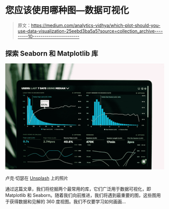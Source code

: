 # 您应该使用哪种图—数据可视化

> 原文：<https://medium.com/analytics-vidhya/which-plot-should-you-use-data-visualization-25eebd3ba5a5?source=collection_archive---------10----------------------->

## 探索 Seaborn 和 Matplotlib 库

![](img/202febca271a1e5ec37dfeb7322937f0.png)

卢克·切瑟在 [Unsplash](https://unsplash.com?utm_source=medium&utm_medium=referral) 上的照片

通过这篇文章，我们将挖掘两个最常用的库，它们广泛用于数据可视化，即 Matplotlib 和 Seaborn。随着我们向前推进，我们将遇到最重要的图，这些图用于获得数据和见解的 360 度视图。我们不仅要学习如何画画…
